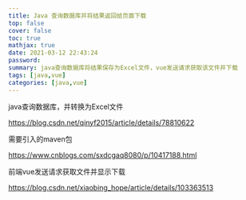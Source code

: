 ```yaml
---
title: Java 查询数据库并将结果返回给页面下载
top: false
cover: false
toc: true
mathjax: true
date: 2021-03-12 22:43:24
password:
summary: java查询数据库将结果保存为Excel文件，vue发送请求获取该文件并下载
tags: [java,vue]
categories: [java,vue]
---
```


java查询数据库，并转换为Excel文件

https://blog.csdn.net/qinyf2015/article/details/78810622

需要引入的maven包

https://www.cnblogs.com/sxdcgaq8080/p/10417188.html



前端vue发送请求获取文件并显示下载

https://blog.csdn.net/xiaobing_hope/article/details/103363513